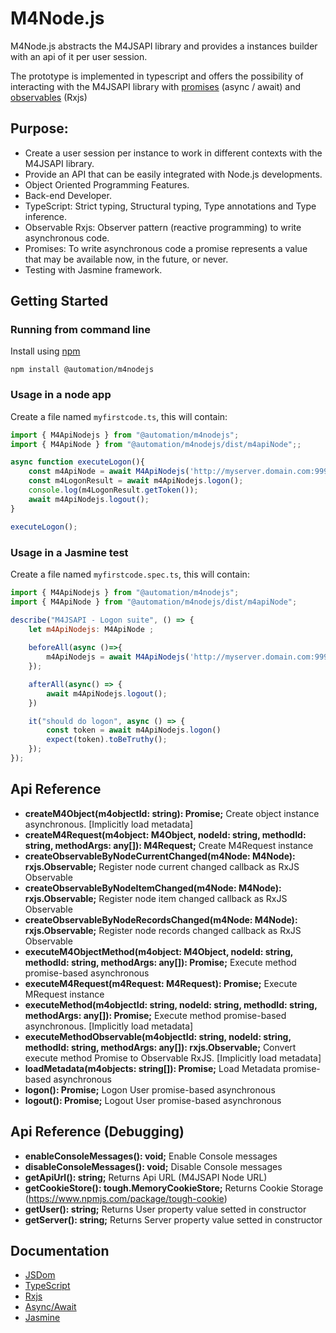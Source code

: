 # M4Node.js
M4Node.js abstracts the M4JSAPI library and provides a instances builder with an api of it per user session.

The prototype is implemented in typescript and offers the possibility of interacting with the M4JSAPI library with [promises](https://developer.mozilla.org/en-US/docs/Learn/JavaScript/Asynchronous) (async / await) and [observables](https://rxjs-dev.firebaseapp.com/guide/observable) (Rxjs)

## Purpose:
- Create a user session per instance to work in different contexts with the M4JSAPI library.
- Provide an API that can be easily integrated with Node.js developments.
- Object Oriented Programming Features.
- Back-end Developer.
- TypeScript: Strict typing, Structural typing, Type annotations and Type inference.
- Observable Rxjs: Observer pattern (reactive programming) to write asynchronous code.
- Promises: To write asynchronous code a promise represents a value that may be available now, in the future, or never.
- Testing with Jasmine framework.

## Getting Started

### Running from command line
Install using [npm](https://www.npmjs.com/)
```
npm install @automation/m4nodejs
```

### Usage in a node app
Create a file named `myfirstcode.ts`, this will contain:

```javascript
import { M4ApiNodejs } from "@automation/m4nodejs";
import { M4ApiNode } from "@automation/m4nodejs/dist/m4apiNode";;

async function executeLogon(){
    const m4ApiNode = await M4ApiNodejs('http://myserver.domain.com:9999','userHere','passHere');
    const m4LogonResult = await m4ApiNodejs.logon();
    console.log(m4LogonResult.getToken());
    await m4ApiNodejs.logout();
}

executeLogon();
```

### Usage in a Jasmine test
Create a file named `myfirstcode.spec.ts`, this will contain:

```javascript
import { M4ApiNodejs } from "@automation/m4nodejs";
import { M4ApiNode } from "@automation/m4nodejs/dist/m4apiNode";

describe("M4JSAPI - Logon suite", () => {
    let m4ApiNodejs: M4ApiNode ;
    
    beforeAll(async ()=>{
        m4ApiNodejs = await M4ApiNodejs('http://myserver.domain.com:9999','userHere','passHere');
    });

    afterAll(async() => {
        await m4ApiNodejs.logout();
    })

    it("should do logon", async () => {
        const token = await m4ApiNodejs.logon()
        expect(token).toBeTruthy();
    });
});
```
## Api Reference
- <b>createM4Object(m4objectId: string): Promise<M4Object>;</b> Create object instance asynchronous. [Implicitly load metadata]
- <b>createM4Request(m4object: M4Object, nodeId: string, methodId: string, methodArgs: any[]): M4Request;</b> Create M4Request instance
- <b>createObservableByNodeCurrentChanged(m4Node: M4Node): rxjs.Observable<any>;</b> Register node current changed callback as RxJS Observable
- <b>createObservableByNodeItemChanged(m4Node: M4Node): rxjs.Observable<any>;</b> Register node item changed callback as RxJS Observable
- <b>createObservableByNodeRecordsChanged(m4Node: M4Node): rxjs.Observable<any>;</b> Register node records changed callback as RxJS Observable
- <b>executeM4ObjectMethod(m4object: M4Object, nodeId: string, methodId: string, methodArgs: any[]): Promise<M4Request>;</b> Execute method promise-based asynchronous
- <b>executeM4Request(m4Request: M4Request): Promise<M4Request>;</b> Execute MRequest instance
- <b>executeMethod(m4objectId: string, nodeId: string, methodId: string, methodArgs: any[]): Promise<M4Request>;</b> Execute method promise-based asynchronous. [Implicitly load metadata]
- <b>executeMethodObservable(m4objectId: string, nodeId: string, methodId: string, methodArgs: any[]): rxjs.Observable<M4Request>;</b> Convert execute method Promise to Observable RxJS. [Implicitly load metadata]
- <b>loadMetadata(m4objects: string[]): Promise<M4Request>;</b> Load Metadata promise-based asynchronous
- <b>logon(): Promise<M4LogonResult>;</b> Logon User promise-based asynchronous
- <b>logout(): Promise<M4Request>;</b> Logout User promise-based asynchronous

## Api Reference (Debugging)
- <b>enableConsoleMessages(): void;</b> Enable Console messages
- <b>disableConsoleMessages(): void;</b> Disable Console messages
- <b>getApiUrl(): string;</b> Returns Api URL (M4JSAPI Node URL)
- <b>getCookieStore(): tough.MemoryCookieStore;</b> Returns Cookie Storage (https://www.npmjs.com/package/tough-cookie)
- <b>getUser(): string;</b> Returns User property value setted in constructor
- <b>getServer(): string;</b> Returns Server property value setted in constructor

## Documentation
- [JSDom](https://github.com/jsdom/jsdom)
- [TypeScript](https://www.typescriptlang.org)
- [Rxjs](https://rxjs-dev.firebaseapp.com/)
- [Async/Await](https://developer.mozilla.org/en-US/docs/Learn/JavaScript/Asynchronous)
- [Jasmine](https://jasmine.github.io/)